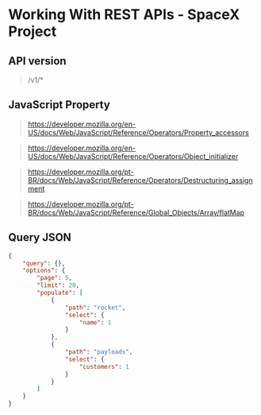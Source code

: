 # Working With REST APIs - SpaceX Project

## API version

> /v1/*

## JavaScript Property

> https://developer.mozilla.org/en-US/docs/Web/JavaScript/Reference/Operators/Property_accessors

> https://developer.mozilla.org/en-US/docs/Web/JavaScript/Reference/Operators/Object_initializer

> https://developer.mozilla.org/pt-BR/docs/Web/JavaScript/Reference/Operators/Destructuring_assignment

> https://developer.mozilla.org/pt-BR/docs/Web/JavaScript/Reference/Global_Objects/Array/flatMap


## Query JSON

```json
{
    "query": {},
    "options": {
        "page": 5,
        "limit": 20,
        "populate": [
            {
                "path": "rocket",
                "select": {
                    "name": 1
                }
            },
            {
                "path": "payloads",
                "select": {
                    "customers": 1
                }
            }
        ]
    }
}
```
